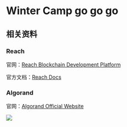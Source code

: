 # Winter Camp go go go

## 相关资料

### Reach

官网：[Reach Blockchain Development Platform](https://reach.sh/)

官方文档：[Reach Docs](https://docs.reach.sh/)

### Algorand

官网：[Algorand Official Website](https://www.algorand.com/)

![](/home/confucian/Winter-Camp/Describe/IMG/Reach.png)



